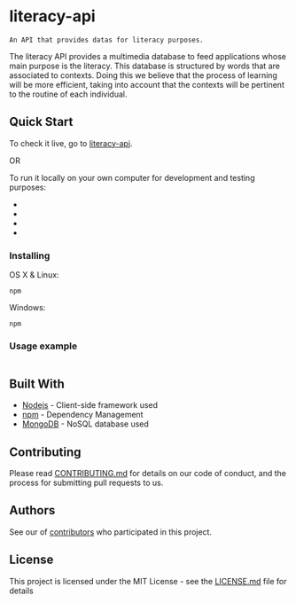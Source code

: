 # literacy-api

```
An API that provides datas for literacy purposes.
```

The literacy API provides a multimedia database to feed applications whose main purpose is the literacy. This database is structured by words that are associated to contexts. Doing this we believe that the process of learning will be more efficient,   taking into account that the contexts will be pertinent to the routine of each individual. 

## Quick Start

To check it live, go to [literacy-api](https://literacy-api.com).

OR

To run it locally on your own computer for development and testing purposes:

-
-
-
-


### Installing


OS X & Linux:

```
npm
```
Windows:

```
npm
```

### Usage example


```

```

## Built With

* [Nodejs](https://nodejs.org/en/) - Client-side framework used
* [npm](https://www.npmjs.com/) - Dependency Management
* [MongoDB](https://www.mongodb.com/) - NoSQL database used

## Contributing

Please read [CONTRIBUTING.md](https://github.com/NetoBreba/literacy_api/blob/master/CONTRIBUTING.md) for details on our code of conduct, and the process for submitting pull requests to us.


## Authors

See our of [contributors](https://github.com/NetoBreba/literacy_api/graphs/contributors) who participated in this project.

## License

This project is licensed under the MIT License - see the [LICENSE.md](LICENSE.md) file for details
